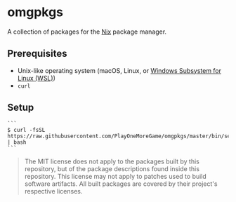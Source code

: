 # omgpkgs

A collection of packages for the [Nix](https://nixos.org/nix/) package manager.

## Prerequisites

* Unix-like operating system (macOS, Linux, or [Windows Subsystem for Linux (WSL)](https://docs.microsoft.com/en-us/windows/wsl/install-win10))
* `curl`

## Setup

    ```
    $ curl -fsSL https://raw.githubusercontent.com/PlayOneMoreGame/omgpkgs/master/bin/setup.sh | bash
    ```

> The MIT license does not apply to the packages built by this repository, but of the package descriptions found inside this repository. This license may not apply to patches used to build software artifacts. All built packages are covered by their project's respective licenses.
